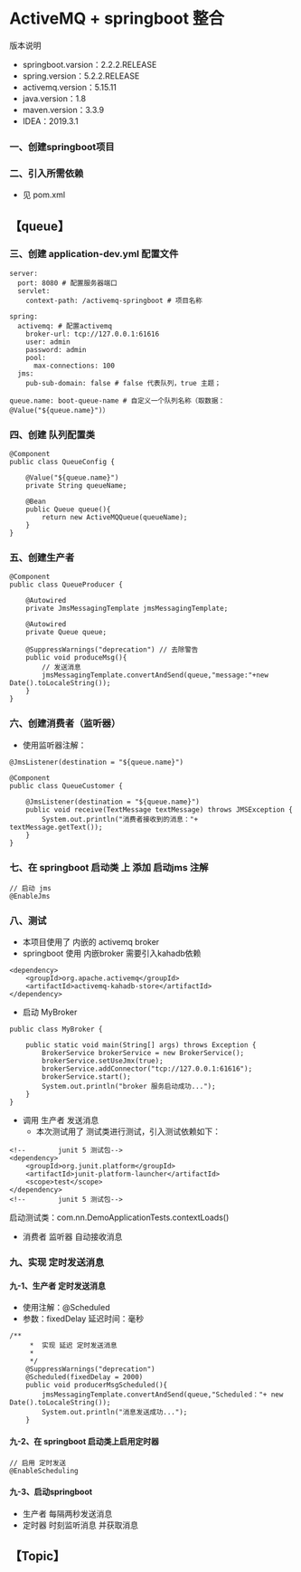 # ActiveMQ + springboot 整合 

版本说明
- springboot.varsion：2.2.2.RELEASE
- spring.version：5.2.2.RELEASE
- activemq.version：5.15.11
- java.version：1.8
- maven.version：3.3.9
- IDEA：2019.3.1

### 一、创建springboot项目

### 二、引入所需依赖
- 见 pom.xml

## 【queue】
### 三、创建 application-dev.yml 配置文件
```$xslt
server:
  port: 8080 # 配置服务器端口
  servlet:
    context-path: /activemq-springboot # 项目名称

spring:
  activemq: # 配置activemq
    broker-url: tcp://127.0.0.1:61616
    user: admin
    password: admin
    pool:
      max-connections: 100
  jms:
    pub-sub-domain: false # false 代表队列，true 主题；

queue.name: boot-queue-name # 自定义一个队列名称（取数据：@Value("${queue.name}")）
```

### 四、创建 队列配置类
```$xslt
@Component
public class QueueConfig {

    @Value("${queue.name}")
    private String queueName;

    @Bean
    public Queue queue(){
        return new ActiveMQQueue(queueName);
    }
}
```

### 五、创建生产者
```$xslt
@Component
public class QueueProducer {

    @Autowired
    private JmsMessagingTemplate jmsMessagingTemplate;

    @Autowired
    private Queue queue;

    @SuppressWarnings("deprecation") // 去除警告
    public void produceMsg(){
        // 发送消息
        jmsMessagingTemplate.convertAndSend(queue,"message:"+new Date().toLocaleString());
    }
}

```



### 六、创建消费者（监听器）

- 使用监听器注解：
```$xslt
@JmsListener(destination = "${queue.name}")
```

```$xslt
@Component
public class QueueCustomer {

    @JmsListener(destination = "${queue.name}")
    public void receive(TextMessage textMessage) throws JMSException {
        System.out.println("消费者接收到的消息："+ textMessage.getText());
    }
}
```

### 七、在 springboot 启动类 上 添加 启动jms 注解
```$xslt
// 启动 jms
@EnableJms
```


### 八、测试
- 本项目使用了 内嵌的 activemq broker 
- springboot 使用 内嵌broker 需要引入kahadb依赖
```$xslt
<dependency>
    <groupId>org.apache.activemq</groupId>
    <artifactId>activemq-kahadb-store</artifactId>
</dependency>
```
- 启动 MyBroker
```$xslt
public class MyBroker {

    public static void main(String[] args) throws Exception {
        BrokerService brokerService = new BrokerService();
        brokerService.setUseJmx(true);
        brokerService.addConnector("tcp://127.0.0.1:61616");
        brokerService.start();
        System.out.println("broker 服务启动成功...");
    }
}
```
    
- 调用 生产者 发送消息
    - 本次测试用了 测试类进行测试，引入测试依赖如下：
```$xslt
<!--        junit 5 测试包-->
<dependency>
    <groupId>org.junit.platform</groupId>
    <artifactId>junit-platform-launcher</artifactId>
    <scope>test</scope>
</dependency>
<!--        junit 5 测试包-->
```
启动测试类：com.nn.DemoApplicationTests.contextLoads()

- 消费者 监听器 自动接收消息

### 九、实现 定时发送消息

#### 九-1、生产者 定时发送消息
- 使用注解：@Scheduled
- 参数：fixedDelay 延迟时间：毫秒
````$xslt
/**
     *  实现 延迟 定时发送消息
     *
     */
    @SuppressWarnings("deprecation")
    @Scheduled(fixedDelay = 2000)
    public void producerMsgScheduled(){
        jmsMessagingTemplate.convertAndSend(queue,"Scheduled："+ new Date().toLocaleString());
        System.out.println("消息发送成功...");
    }
````
#### 九-2、在 springboot 启动类上启用定时器
```$xslt
// 启用 定时发送
@EnableScheduling
```

#### 九-3、启动springboot
- 生产者 每隔两秒发送消息
- 定时器 时刻监听消息 并获取消息



## 【Topic】








